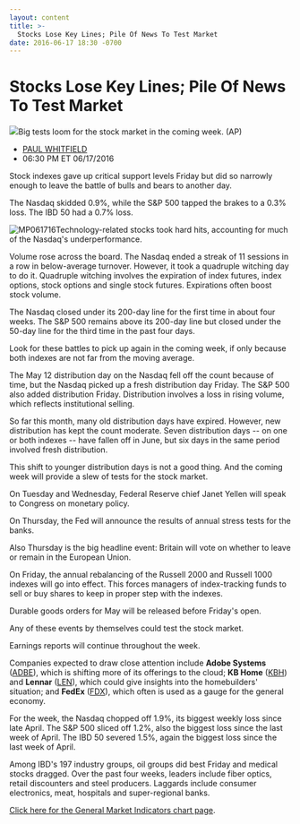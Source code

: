 ```yaml
---
layout: content
title: >-
  Stocks Lose Key Lines; Pile Of News To Test Market
date: 2016-06-17 18:30 -0700
---
```



Stocks Lose Key Lines; Pile Of News To Test Market
===================================================


![](https://www.investors.com/wp-content/uploads/2016/06/BIGPIC-061716-AP.jpg)Big tests loom for the stock market in the coming week. (AP)




* [PAUL WHITFIELD](https://www.investors.com/author/whitfieldp/ "Posts by PAUL WHITFIELD")
* 06:30 PM ET 06/17/2016




Stock indexes gave up critical support levels Friday but did so narrowly enough to leave the battle of bulls and bears to another day.


The Nasdaq skidded 0.9%, while the S&P 500 tapped the brakes to a 0.3% loss. The IBD 50 had a 0.7% loss.


![MP061716](https://www.investors.com/wp-content/uploads/2016/06/MP061716-1.jpg)Technology-related stocks took hard hits, accounting for much of the Nasdaq's underperformance.


Volume rose across the board. The Nasdaq ended a streak of 11 sessions in a row in below-average turnover. However, it took a quadruple witching day to do it. Quadruple witching involves the expiration of index futures, index options, stock options and single stock futures. Expirations often boost stock volume.


The Nasdaq closed under its 200-day line for the first time in about four weeks. The S&P 500 remains above its 200-day line but closed under the 50-day line for the third time in the past four days.


Look for these battles to pick up again in the coming week, if only because both indexes are not far from the moving average.


The May 12 distribution day on the Nasdaq fell off the count because of time, but the Nasdaq picked up a fresh distribution day Friday. The S&P 500 also added distribution Friday. Distribution involves a loss in rising volume, which reflects institutional selling.


So far this month, many old distribution days have expired. However, new distribution has kept the count moderate. Seven distribution days -- on one or both indexes -- have fallen off in June, but six days in the same period involved fresh distribution.


This shift to younger distribution days is not a good thing. And the coming week will provide a slew of tests for the stock market.


On Tuesday and Wednesday, Federal Reserve chief Janet Yellen will speak to Congress on monetary policy.


On Thursday, the Fed will announce the results of annual stress tests for the banks.


Also Thursday is the big headline event: Britain will vote on whether to leave or remain in the European Union.


On Friday, the annual rebalancing of the Russell 2000 and Russell 1000 indexes will go into effect. This forces managers of index-tracking funds to sell or buy shares to keep in proper step with the indexes.


Durable goods orders for May will be released before Friday's open.


Any of these events by themselves could test the stock market.


Earnings reports will continue throughout the week.


Companies expected to draw close attention include **Adobe Systems** ([ADBE](https://research.investors.com/quote.aspx?symbol=ADBE)), which is shifting more of its offerings to the cloud; **KB Home** ([KBH](https://research.investors.com/quote.aspx?symbol=KBH)) and **Lennar** ([LEN](https://research.investors.com/quote.aspx?symbol=LEN)), which could give insights into the homebuilders' situation; and **FedEx** ([FDX](https://research.investors.com/quote.aspx?symbol=FDX)), which often is used as a gauge for the general economy.


For the week, the Nasdaq chopped off 1.9%, its biggest weekly loss since late April. The S&P 500 sliced off 1.2%, also the biggest loss since the last week of April. The IBD 50 severed 1.5%, again the biggest loss since the last week of April.


Among IBD's 197 industry groups, oil groups did best Friday and medical stocks dragged. Over the past four weeks, leaders include fiber optics, retail discounters and steel producers. Laggards include consumer electronics, meat, hospitals and super-regional banks.


[Click here for the General Market Indicators chart page](https://www.investors.com/wp-content/uploads/2016/06/GMI-1.pdf).




